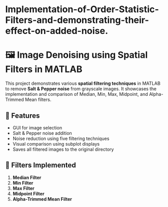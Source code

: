 # Implementation-of-Order-Statistic-Filters-and-demonstrating-their-effect-on-added-noise.
# 🖼️ Image Denoising using Spatial Filters in MATLAB

This project demonstrates various **spatial filtering techniques** in MATLAB to remove **Salt & Pepper noise** from grayscale images. It showcases the implementation and comparison of Median, Min, Max, Midpoint, and Alpha-Trimmed Mean filters.

## 🔧 Features
- GUI for image selection
- Salt & Pepper noise addition
- Noise reduction using five filtering techniques
- Visual comparison using subplot displays
- Saves all filtered images to the original directory

## 🧪 Filters Implemented
1. **Median Filter**  
2. **Min Filter**  
3. **Max Filter**  
4. **Midpoint Filter**  
5. **Alpha-Trimmed Mean Filter**
